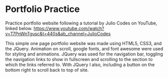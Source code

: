 # Portfolio Practice
Practice portfolio website following a tutorial by Julio Codes on YouTube, linked below.
https://www.youtube.com/watch?v=T7PnWnTgusc&t=440s&ab_channel=JulioCodes

This simple one page portfolio website was made using HTML5, CSS3, and the JQuery. 
Animation on scroll, google fonts, and font awesome were used for styling and animations.
JQuery was used for the navigation bar, toggling the navigation links to show in fullscreen and scrolling to the section to which the links referred to.
With JQuery I also, including a button on the bottom right to scroll back to top of site.
